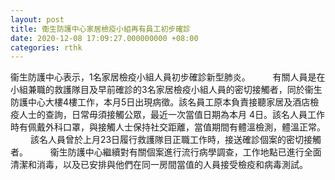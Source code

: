 ```yaml
---
layout: post
title: 衞生防護中心家居檢疫小組再有員工初步確診
date: 2020-12-08 17:09:27.000000000 +08:00
categories: rthk
---
```


衞生防護中心表示，1名家居檢疫小組人員初步確診新型肺炎。
　　 
有關人員是在小組兼職的救護隊目及早前確診的3名家居檢疫小組人員的密切接觸者，同於衞生防護中心大樓4樓工作，本月5日出現病徵。該名員工原本負責接聽家居及酒店檢疫人士的查詢，日常毋須接觸公眾，最近一次當值日期為本月 4日。該名人員工作時有佩戴外科口罩，與接觸人士保持社交距離，當值期間有體溫檢測，體溫正常。
　　 
該名人員曾於上月23日履行救護隊目正職工作時，接送確診個案的密切接觸者。
　　 
衞生防護中心繼續對有關個案進行流行病學調查，工作地點已進行全面清潔和消毒，以及已安排與他們在同一房間當值的人員接受檢疫和病毒測試。
